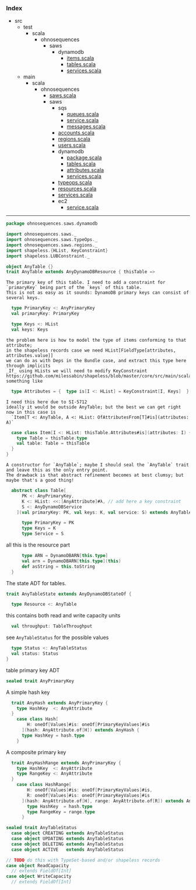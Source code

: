 ### Index

+ src
  + test
    + scala
      + ohnosequences
        + saws
          + dynamodb
            + [items.scala](../../../../../test/scala/ohnosequences/saws/dynamodb/items.md)
            + [tables.scala](../../../../../test/scala/ohnosequences/saws/dynamodb/tables.md)
            + [services.scala](../../../../../test/scala/ohnosequences/saws/dynamodb/services.md)
  + main
    + scala
      + ohnosequences
        + [saws.scala](../../saws.md)
        + saws
          + sqs
            + [queues.scala](../sqs/queues.md)
            + [service.scala](../sqs/service.md)
            + [messages.scala](../sqs/messages.md)
          + [accounts.scala](../accounts.md)
          + [regions.scala](../regions.md)
          + [users.scala](../users.md)
          + dynamodb
            + [package.scala](package.md)
            + [tables.scala](tables.md)
            + [attributes.scala](attributes.md)
            + [services.scala](services.md)
          + [typeops.scala](../typeops.md)
          + [resources.scala](../resources.md)
          + [services.scala](../services.md)
          + ec2
            + [service.scala](../ec2/service.md)

------


```scala
package ohnosequences.saws.dynamodb

import ohnosequences.saws._
import ohnosequences.saws.typeOps._
import ohnosequences.saws.regions._
import shapeless.{HList, KeyConstraint}
import shapeless.LUBConstraint._

object AnyTable {}
trait AnyTable extends AnyDynamoDBResource { thisTable =>
```

    The primary key of this table. I need to add a constraint for `primaryKey` being part of the `keys` of this table.
    This is not as easy as it sounds: DynamoDB primary keys can consist of several keys.


```scala
  type PrimaryKey <: AnyPrimaryKey
  val primaryKey: PrimaryKey

  type Keys <: HList
  val keys: Keys
```

    the problem here is how to model the type of items conforming to that attribute; 
    in the shapeless records case we need HList[FieldType[attributes, attributes.value]]
    we can do as with Deps in the Bundle case, and extract this type here through implicits
    _If_ using HLists we will need to modify KeyConstraint
    https://github.com/milessabin/shapeless/blob/master/core/src/main/scala/shapeless/hlistconstraints.scala#L75
    something like


```scala
  type Attributes = {  type is[I <: HList] = KeyConstraint[I, Keys]  }
```

    I need this here due to SI-5712
    ideally it would be outside AnyTable; but the best we can get right now in this case is
      `Item[T <: AnyTable, A <: HList: OfAttributesFrom[T]#is](attributes: A)`


```scala
  case class Item[I <: HList: thisTable.Attributes#is](attributes: I) {
    type Table = thisTable.type
    val table: Table = thisTable
  }
}
```

    A constructor for `AnyTable`; maybe I should seal the `AnyTable` trait and leave this as the only entry point.
    The drawback is that abstract refinement becomes at best clumsy; but maybe that's a good thing!


```scala
  abstract class Table[
      PK <: AnyPrimaryKey,
      K <: HList: <<:[AnyAttribute]#λ, // add here a key constraint
      S <: AnyDynamoDBService
    ](val primaryKey: PK, val keys: K, val service: S) extends AnyTable {

      type PrimaryKey = PK
      type Keys = K
      type Service = S
```

all this is the resource part

```scala
      type ARN = DynamoDBARN[this.type]
      val arn = DynamoDBARN[this.type](this)
      def asString = this.toString
  }
```

The state ADT for tables.

```scala
trait AnyTableState extends AnyDynamoDBStateOf { 

  type Resource <: AnyTable
```

this contains both read and write capacity units

```scala
  val throughput: TableThroughput
```

see `AnyTableStatus` for the possible values

```scala
  type Status <: AnyTableStatus
  val status: Status
}
```

table primary key ADT

```scala
sealed trait AnyPrimaryKey
```

A simple hash key

```scala
  trait AnyHash extends AnyPrimaryKey {
    type HashKey  <: AnyAttribute
  }
    case class Hash[
        H: oneOf[Values]#is: oneOf[PrimaryKeyValues]#is
      ](hash: AnyAttribute.of[H]) extends AnyHash {        
      type HashKey = hash.type
    }
```

A composite primary key

```scala
  trait AnyHashRange extends AnyPrimaryKey {
    type HashKey  <: AnyAttribute
    type RangeKey <: AnyAttribute
  }
    case class HashRange[
        H: oneOf[Values]#is: oneOf[PrimaryKeyValues]#is,
        R: oneOf[Values]#is: oneOf[PrimaryKeyValues]#is
      ](hash: AnyAttribute.of[H], range: AnyAttribute.of[R]) extends AnyHashRange {
        type HashKey  = hash.type
        type RangeKey = range.type
      }

sealed trait AnyTableStatus
  case object CREATING extends AnyTableStatus
  case object UPDATING extends AnyTableStatus
  case object DELETING extends AnyTableStatus
  case object ACTIVE   extends AnyTableStatus

// TODO do this with TypeSet-based and/or shapeless records
case object ReadCapacity 
  // extends FieldOf[Int]
case object WriteCapacity 
  // extends FieldOf[Int]

```

